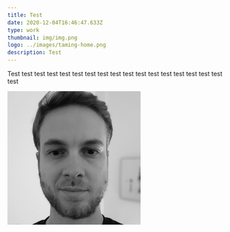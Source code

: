 ```yaml
---
title: Test
date: 2020-12-04T16:46:47.633Z
type: work
thumbnail: img/img.png
logo: ../images/taming-home.png
description: Test
---
```


<RegularBlock>
Test test test test test test test test test test test test test test test test test test



![](img/img.png)

</RegularBlock>